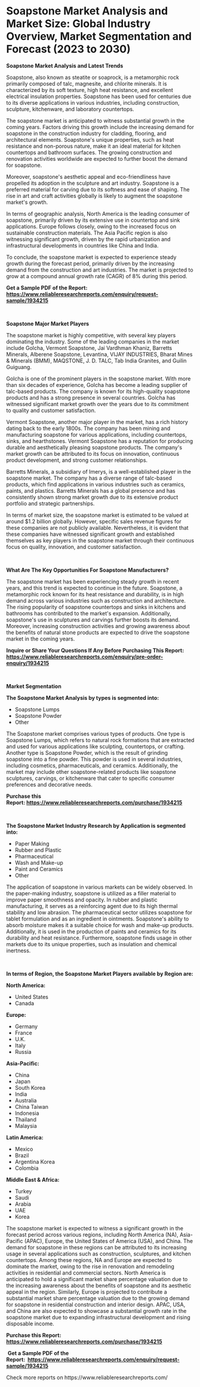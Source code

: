 <p><h1>Soapstone Market Analysis and Market Size: Global Industry Overview, Market Segmentation and Forecast (2023 to 2030)</h1></p><p><strong>Soapstone Market Analysis and Latest Trends</strong></p>
<p><p>Soapstone, also known as steatite or soaprock, is a metamorphic rock primarily composed of talc, magnesite, and chlorite minerals. It is characterized by its soft texture, high heat resistance, and excellent electrical insulation properties. Soapstone has been used for centuries due to its diverse applications in various industries, including construction, sculpture, kitchenware, and laboratory countertops.</p><p>The soapstone market is anticipated to witness substantial growth in the coming years. Factors driving this growth include the increasing demand for soapstone in the construction industry for cladding, flooring, and architectural elements. Soapstone's unique properties, such as heat resistance and non-porous nature, make it an ideal material for kitchen countertops and bathroom surfaces. The growing construction and renovation activities worldwide are expected to further boost the demand for soapstone.</p><p>Moreover, soapstone's aesthetic appeal and eco-friendliness have propelled its adoption in the sculpture and art industry. Soapstone is a preferred material for carving due to its softness and ease of shaping. The rise in art and craft activities globally is likely to augment the soapstone market's growth.</p><p>In terms of geographic analysis, North America is the leading consumer of soapstone, primarily driven by its extensive use in countertop and sink applications. Europe follows closely, owing to the increased focus on sustainable construction materials. The Asia Pacific region is also witnessing significant growth, driven by the rapid urbanization and infrastructural developments in countries like China and India.</p><p>To conclude, the soapstone market is expected to experience steady growth during the forecast period, primarily driven by the increasing demand from the construction and art industries. The market is projected to grow at a compound annual growth rate (CAGR) of 8% during this period.</p></p>
<p><strong>Get a Sample PDF of the Report:&nbsp; <a href="https://www.reliableresearchreports.com/enquiry/request-sample/1934215">https://www.reliableresearchreports.com/enquiry/request-sample/1934215</a></strong></p>
<p>&nbsp;</p>
<p><strong>Soapstone Major Market Players</strong></p>
<p><p>The soapstone market is highly competitive, with several key players dominating the industry. Some of the leading companies in the market include Golcha, Vermont Soapstone, Jai Vardhman Khaniz, Barretts Minerals, Alberene Soapstone, Levantina, VIJAY INDUSTRIES, Bharat Mines & Minerals (BMM), MAQSTONE, J. D. TALC, Tab India Granites, and Guilin Guiguang.</p><p>Golcha is one of the prominent players in the soapstone market. With more than six decades of experience, Golcha has become a leading supplier of talc-based products. The company is known for its high-quality soapstone products and has a strong presence in several countries. Golcha has witnessed significant market growth over the years due to its commitment to quality and customer satisfaction.</p><p>Vermont Soapstone, another major player in the market, has a rich history dating back to the early 1800s. The company has been mining and manufacturing soapstone for various applications, including countertops, sinks, and hearthstones. Vermont Soapstone has a reputation for producing durable and aesthetically pleasing soapstone products. The company's market growth can be attributed to its focus on innovation, continuous product development, and strong customer relationships.</p><p>Barretts Minerals, a subsidiary of Imerys, is a well-established player in the soapstone market. The company has a diverse range of talc-based products, which find applications in various industries such as ceramics, paints, and plastics. Barretts Minerals has a global presence and has consistently shown strong market growth due to its extensive product portfolio and strategic partnerships.</p><p>In terms of market size, the soapstone market is estimated to be valued at around $1.2 billion globally. However, specific sales revenue figures for these companies are not publicly available. Nevertheless, it is evident that these companies have witnessed significant growth and established themselves as key players in the soapstone market through their continuous focus on quality, innovation, and customer satisfaction.</p></p>
<p>&nbsp;</p>
<p><strong>What Are The Key Opportunities For Soapstone Manufacturers?</strong></p>
<p><p>The soapstone market has been experiencing steady growth in recent years, and this trend is expected to continue in the future. Soapstone, a metamorphic rock known for its heat resistance and durability, is in high demand across various industries such as construction and architecture. The rising popularity of soapstone countertops and sinks in kitchens and bathrooms has contributed to the market's expansion. Additionally, soapstone's use in sculptures and carvings further boosts its demand. Moreover, increasing construction activities and growing awareness about the benefits of natural stone products are expected to drive the soapstone market in the coming years.</p></p>
<p><strong>Inquire or Share Your Questions If Any Before Purchasing This Report: <a href="https://www.reliableresearchreports.com/enquiry/pre-order-enquiry/1934215">https://www.reliableresearchreports.com/enquiry/pre-order-enquiry/1934215</a></strong></p>
<p>&nbsp;</p>
<p><strong>Market Segmentation</strong></p>
<p><strong>The Soapstone Market Analysis by types is segmented into:</strong></p>
<p><ul><li>Soapstone Lumps</li><li>Soapstone Powder</li><li>Other</li></ul></p>
<p><p>The Soapstone market comprises various types of products. One type is Soapstone Lumps, which refers to natural rock formations that are extracted and used for various applications like sculpting, countertops, or crafting. Another type is Soapstone Powder, which is the result of grinding soapstone into a fine powder. This powder is used in several industries, including cosmetics, pharmaceuticals, and ceramics. Additionally, the market may include other soapstone-related products like soapstone sculptures, carvings, or kitchenware that cater to specific consumer preferences and decorative needs.</p></p>
<p><strong>Purchase this Report:&nbsp;<a href="https://www.reliableresearchreports.com/purchase/1934215">https://www.reliableresearchreports.com/purchase/1934215</a></strong></p>
<p>&nbsp;</p>
<p><strong>The Soapstone Market Industry Research by Application is segmented into:</strong></p>
<p><ul><li>Paper Making</li><li>Rubber and Plastic</li><li>Pharmaceutical</li><li>Wash and Make-up</li><li>Paint and Ceramics</li><li>Other</li></ul></p>
<p><p>The application of soapstone in various markets can be widely observed. In the paper-making industry, soapstone is utilized as a filler material to improve paper smoothness and opacity. In rubber and plastic manufacturing, it serves as a reinforcing agent due to its high thermal stability and low abrasion. The pharmaceutical sector utilizes soapstone for tablet formulation and as an ingredient in ointments. Soapstone's ability to absorb moisture makes it a suitable choice for wash and make-up products. Additionally, it is used in the production of paints and ceramics for its durability and heat resistance. Furthermore, soapstone finds usage in other markets due to its unique properties, such as insulation and chemical inertness.</p></p>
<p>&nbsp;</p>
<p><strong>In terms of Region, the Soapstone Market Players available by Region are:</strong></p>
<p>
    <p> <strong> North America: </strong>
        <ul>
            <li>United States</li>
            <li>Canada</li>
        </ul>
        </p> 
    <p> <strong> Europe: </strong>
        <ul>
            <li>Germany</li>
            <li>France</li>
            <li>U.K.</li>
            <li>Italy</li>
            <li>Russia</li>
        </ul>
        </p> 
    <p> <strong> Asia-Pacific: </strong>
        <ul>
            <li>China</li>
            <li>Japan</li>
            <li>South Korea</li>
            <li>India</li>
            <li>Australia</li>
            <li>China Taiwan</li>
            <li>Indonesia</li>
            <li>Thailand</li>
            <li>Malaysia</li>
        </ul>
        </p> 
    <p> <strong> Latin America: </strong>
        <ul>
            <li>Mexico</li>
            <li>Brazil</li>
            <li>Argentina Korea</li>
            <li>Colombia</li>
        </ul>
        </p> 
    <p> <strong> Middle East & Africa: </strong>
        <ul>
            <li>Turkey</li>
            <li>Saudi</li>
            <li>Arabia</li>
            <li>UAE</li>
            <li>Korea</li>
        </ul>
    </p>
    </p>
<p><p>The soapstone market is expected to witness a significant growth in the forecast period across various regions, including North America (NA), Asia-Pacific (APAC), Europe, the United States of America (USA), and China. The demand for soapstone in these regions can be attributed to its increasing usage in several applications such as construction, sculptures, and kitchen countertops. Among these regions, NA and Europe are expected to dominate the market, owing to the rise in renovation and remodeling activities in residential and commercial sectors. North America is anticipated to hold a significant market share percentage valuation due to the increasing awareness about the benefits of soapstone and its aesthetic appeal in the region. Similarly, Europe is projected to contribute a substantial market share percentage valuation due to the growing demand for soapstone in residential construction and interior design. APAC, USA, and China are also expected to showcase a substantial growth rate in the soapstone market due to expanding infrastructural development and rising disposable income.</p></p>
<p><strong>Purchase this Report: <a href="https://www.reliableresearchreports.com/purchase/1934215">https://www.reliableresearchreports.com/purchase/1934215</a></strong></p>
<p>&nbsp;<strong>Get a Sample PDF of the Report:&nbsp;&nbsp;<a href="https://www.reliableresearchreports.com/enquiry/request-sample/1934215">https://www.reliableresearchreports.com/enquiry/request-sample/1934215</a></strong></p>
<p><strong></strong></p>
<p>Check more reports on https://www.reliableresearchreports.com/</p>